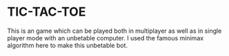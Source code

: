 # TIC-TAC-TOE
This is an game which can be played both in multiplayer as well as in single player mode with an unbetable computer.
I used the famous minimax algorithm here to make this unbetable bot.
